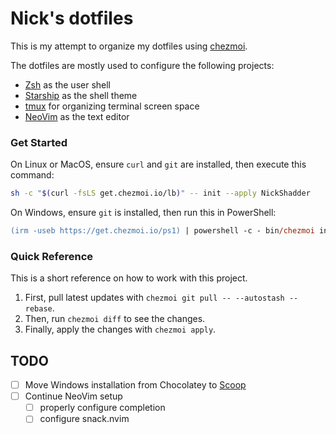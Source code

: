 # Nick's dotfiles

This is my attempt to organize my dotfiles using [chezmoi](https://www.chezmoi.io/).

The dotfiles are mostly used to configure the following projects:
- [Zsh](https://www.zsh.org/) as the user shell
- [Starship](https://starship.rs) as the shell theme
- [tmux](https://tmux.github.io/) for organizing terminal screen space
- [NeoVim](https://neovim.io/) as the text editor

### Get Started

On Linux or MacOS, ensure `curl` and `git` are installed, then execute this command:
```sh
sh -c "$(curl -fsLS get.chezmoi.io/lb)" -- init --apply NickShadder
```

On Windows, ensure `git` is installed, then run this in PowerShell:
```ps
(irm -useb https://get.chezmoi.io/ps1) | powershell -c - bin/chezmoi init --apply NickShadder
```

### Quick Reference

This is a short reference on how to work with this project.

1. First, pull latest updates with `chezmoi git pull -- --autostash --rebase`.  
2. Then, run `chezmoi diff` to see the changes.  
3. Finally, apply the changes with `chezmoi apply`.

## TODO
- [ ] Move Windows installation from Chocolatey to [Scoop](https://scoop.sh)
- [ ] Continue NeoVim setup
  - [ ] properly configure completion
  - [ ] configure snack.nvim
